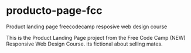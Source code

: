 # producto-page-fcc
Product landing page freecodecamp resposive web design course

This is the Product Landing Page project from the Free Code Camp (NEW) Responsive Web Design Course.
its fictional about selling mates. 
